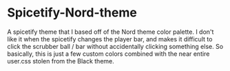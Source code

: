 # Spicetify-Nord-theme
A spicetify theme that I based off of the Nord theme color palette.
I don't like it when the spicetify changes the player bar, and makes it difficult to click the scrubber ball / bar without accidentally clicking something else.
So basically, this is just a few custom colors combined with the near entire user.css stolen from the Black theme.
